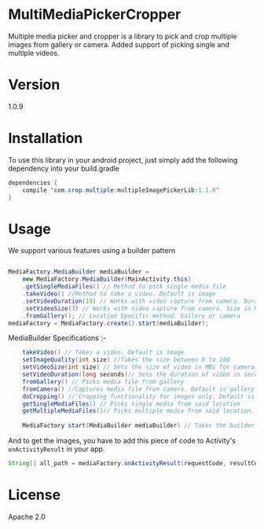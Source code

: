 # MultiMediaPickerCropper
Multiple media picker and cropper is a library to pick and crop multiple images from gallery or camera.
Added support of picking single and multiple videos.

# Version
1.0.9

# Installation

To use this library in your android project, just simply add the following dependency into your build.gradle

```java
dependencies {
    compile 'com.crop.multiple:multipleImagePickerLib:1.1.0'
}
```

# Usage
We support various features using a builder pattern

```java

MediaFactory.MediaBuilder mediaBuilder = 
    new MediaFactory.MediaBuilder(MainActivity.this)
    .getSingleMediaFiles() // Method to pick single media file
    .takeVideo() //Method to take a video. Default is image
    .setVideoDuration(10) // Works with video capture from camera. Duration in seconds
    .setVideoSize(3) // Works with video capture from camera. Size in MB 
    .fromGallery(); // Location Specific method. Gallery or camera
mediaFactory = MediaFactory.create().start(mediaBuilder);

```

MediaBuilder Specifications :-
```java
    takeVideo() // Takes a video. Default is image
    setImageQuality(int size) //Takes the size between 0 to 100
    setVideoSize(int size) // Sets the size of video in MBs for camera. Default is -1
    setVideoDuration(long seconds)// Sets the duration of video in seconds for camera. Default is -1
    fromGallery() // Picks media file from gallery
    fromCamera() //Captures media file from camera. Default is gallery
    doCropping() // Cropping functionality for images only. Default is false
    getSingleMediaFiles() // Picks single media from said location
    getMultipleMediaFiles()// Picks multiple media from said location. Default is Single Media
    
    MediaFactory start(MediaBuilder mediaBuilder) // Takes the builder object and starts the media capturing process

```

And to get the images, you have to add this piece of code to Activity's `onActivityResult` in your app.
```java
String[] all_path = mediaFactory.onActivityResult(requestCode, resultCode, data);
```

# License

Apache 2.0
